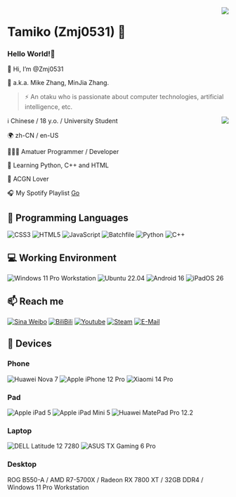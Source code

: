 <img align="right" src="https://github-readme-stats.vercel.app/api?username=Zmj0531&show_icons=true&hide_border=true&icon_color=000&title_color=000&include_all_commits_disable=false&custom_title=Meow~&count_private=true">

# Tamiko (Zmj0531) 🔭

### Hello World!🤔

👋 Hi, I’m @Zmj0531

💬 a.k.a. Mike Zhang, MinJia Zhang.  

> ⚡ An otaku who is passionate about computer technologies, artificial intelligence, etc.  

<img align="right" src="https://github-readme-stats.vercel.app/api/top-langs?username=Zmj0531&hide_border=true&title_color=000&layout=compact">


ℹ️ Chinese / 18 y.o. / University Student

🌍 zh-CN / en-US

👨🏻‍💻 Amatuer Programmer / Developer

🌱 Learning Python, C++ and HTML

💖 ACGN Lover

🎧 My Spotify Playlist [Go](https://open.spotify.com/playlist/6SzPyb3vO9cmjZEpozj7En?si=803a98389fe84639)


## 🌱 Programming Languages

![CSS3](https://img.shields.io/badge/-CSS3-1572b6?style=flat-square&logo=CSS3&labelColor=1572b6)
![HTML5](https://img.shields.io/badge/-HTML5-e34f26?style=flat-square&logo=HTML5&logoColor=fff)
![JavaScript](https://img.shields.io/badge/-JavaScript-f7df1e?style=flat-square&logo=JavaScript&labelColor=f7df1e&logoColor=000)
![Batchfile](https://img.shields.io/badge/-Batch-4d4d4d?style=flat-square&logo=windows%20terminal&logoColor=fff)
![Python](https://img.shields.io/badge/-Python-3776ab?style=flat-square&logo=python&logoColor=fff)
![C++](https://img.shields.io/badge/-Python-3776ab?style=flat-square&logo=python&logoColor=fff)


## 💻 Working Environment

![Windows 11 Pro Workstation](https://img.shields.io/badge/Windows%2011%20Pro%20Workstation-00adef?style=flat-square&logo=windows&logoColor=ffffff)
![Ubuntu 22.04](https://img.shields.io/badge/Ubuntu%2022.04-dd4814?style=flat-square&logo=ubuntu&logoColor=ffffff)
![Android 16](https://img.shields.io/badge/Android%2016-3ddc84?style=flat-square&logo=android&logoColor=ffffff)
![iPadOS 26](https://img.shields.io/badge/iPadOS%2026-000000?style=flat-square&logo=iOS&logoColor=ffffff)


## 📫 Reach me

[![Sina Weibo](https://img.shields.io/badge/-@Tamiko1642-e6162d?style=flat-square&logo=sina-weibo&logoColor=white&labelColor=e6162d)](https://weibo.com/u/7280616898)
[![BiliBili](https://img.shields.io/badge/-Zmj0531-00a1d6?style=flat-square&logo=bilibili&logoColor=fff)](https://space.bilibili.com/608217299)
[![Youtube](https://img.shields.io/badge/-Zmj0531-ff0000?style=flat-square&logo=YouTube&logoColor=white&labelColor=ff0000)](https://www.youtube.com/channel/UCW0uCdZ8vaSgnc1Pfz36DEQ)
[![Steam](https://img.shields.io/badge/-Zmj0531-000000?style=flat-square&logo=steam&logoColor=white&labelColor=000000)](https://steamcommunity.com/id/zmj0531)
[![E-Mail](https://img.shields.io/badge/-2726783412@qq.com-168de2?style=flat-square&logo=mail.ru&logoColor=white&labelColor=168de2)](mailto:i@2726783412@qq.com)


## 📱 Devices

### Phone

![Huawei Nova 7](https://img.shields.io/badge/Huawei%20Nova%207-ff0000?style=flat-square&logo=huawei&logoColor=ffffff)
![Apple iPhone 12 Pro](https://img.shields.io/badge/Apple%20iPhone%2012%20Pro-a2aaad?style=flat-square&logo=apple&logoColor=ffffff)
![Xiaomi 14 Pro](https://img.shields.io/badge/Xiaomi%2014%20Pro-fd4900?style=flat-square&logo=xiaomi&logoColor=ffffff)


### Pad

![Apple iPad 5](https://img.shields.io/badge/Apple%20iPad%205-a2aaad?style=flat-square&logo=apple&logoColor=ffffff)
![Apple iPad Mini 5](https://img.shields.io/badge/Apple%20iPad%20Mini%205-a2aaad?style=flat-square&logo=apple&logoColor=ffffff)
![Huawei MatePad Pro 12.2](https://img.shields.io/badge/Huawei%20MatePad%20Pro%2012.2-ff0000?style=flat-square&logo=huawei&logoColor=ffffff)


### Laptop

![DELL Latitude 12 7280](https://img.shields.io/badge/DELL%20Latitude%2012%207280-5e5e5e?style=flat-square&logo=dell&logoColor=ffffff)
![ASUS TX Gaming 6 Pro](https://img.shields.io/badge/DELL%20Latitude%2012%207280-5e5e5e?style=flat-square&logo=dell&logoColor=ffffff)


### Desktop

ROG B550-A / AMD R7-5700X / Radeon RX 7800 XT / 32GB DDR4 / Windows 11 Pro Workstation

